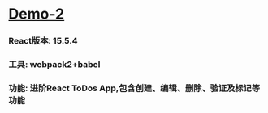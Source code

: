 # [Demo-2](https://mayfulq.github.io/learn-react/demo-2/dist/index.html)
### React版本: 15.5.4
### 工具: webpack2+babel
### 功能: 进阶React ToDos App,包含创建、编辑、删除、验证及标记等功能
